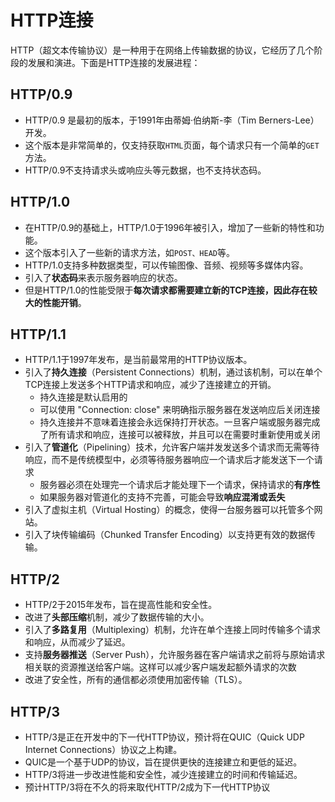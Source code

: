 # HTTP连接

HTTP（超文本传输协议）是一种用于在网络上传输数据的协议，它经历了几个阶段的发展和演进。下面是HTTP连接的发展进程：

## **HTTP/0.9**

- HTTP/0.9 是最初的版本，于1991年由蒂姆·伯纳斯-李（Tim Berners-Lee）开发。
- 这个版本是非常简单的，仅支持获取`HTML`页面，每个请求只有一个简单的`GET`方法。
- HTTP/0.9不支持请求头或响应头等元数据，也不支持状态码。

## **HTTP/1.0**

- 在HTTP/0.9的基础上，HTTP/1.0于1996年被引入，增加了一些新的特性和功能。
- 这个版本引入了一些新的请求方法，如`POST、HEAD`等。
- HTTP/1.0支持多种数据类型，可以传输图像、音频、视频等多媒体内容。
- 引入了**状态码**来表示服务器响应的状态。
- 但是HTTP/1.0的性能受限于**每次请求都需要建立新的TCP连接，因此存在较大的性能开销**。

## **HTTP/1.1**

- HTTP/1.1于1997年发布，是当前最常用的HTTP协议版本。
- 引入了**持久连接**（Persistent Connections）机制，通过该机制，可以在单个TCP连接上发送多个HTTP请求和响应，减少了连接建立的开销。
  - 持久连接是默认启用的
  - 可以使用 "Connection: close" 来明确指示服务器在发送响应后关闭连接
  - 持久连接并不意味着连接会永远保持打开状态。一旦客户端或服务器完成了所有请求和响应，连接可以被释放，并且可以在需要时重新使用或关闭
- 引入了**管道化**（Pipelining）技术，允许客户端并发发送多个请求而无需等待响应，而不是传统模型中，必须等待服务器响应一个请求后才能发送下一个请求
  - 服务器必须在处理完一个请求后才能处理下一个请求，保持请求的**有序性**
  - 如果服务器对管道化的支持不完善，可能会导致**响应混淆或丢失**
- 引入了虚拟主机（Virtual Hosting）的概念，使得一台服务器可以托管多个网站。
- 引入了块传输编码（Chunked Transfer Encoding）以支持更有效的数据传输。

## **HTTP/2**

- HTTP/2于2015年发布，旨在提高性能和安全性。
- 改进了**头部压缩**机制，减少了数据传输的大小。
- 引入了**多路复用**（Multiplexing）机制，允许在单个连接上同时传输多个请求和响应，从而减少了延迟。
- 支持**服务器推送**（Server Push），允许服务器在客户端请求之前将与原始请求相关联的资源推送给客户端。这样可以减少客户端发起额外请求的次数
- 改进了安全性，所有的通信都必须使用加密传输（TLS）。

## **HTTP/3**

- HTTP/3是正在开发中的下一代HTTP协议，预计将在QUIC（Quick UDP Internet Connections）协议之上构建。
- QUIC是一个基于UDP的协议，旨在提供更快的连接建立和更低的延迟。
- HTTP/3将进一步改进性能和安全性，减少连接建立的时间和传输延迟。
- 预计HTTP/3将在不久的将来取代HTTP/2成为下一代HTTP协议





